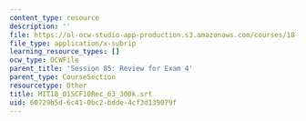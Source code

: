 ```yaml
---
content_type: resource
description: ''
file: https://ol-ocw-studio-app-production.s3.amazonaws.com/courses/18-01sc-single-variable-calculus-fall-2010/60729b5d6c410bc2bdde4cf3d139079f_MIT18_01SCF10Rec_63_300k.srt
file_type: application/x-subrip
learning_resource_types: []
ocw_type: OCWFile
parent_title: 'Session 85: Review for Exam 4'
parent_type: CourseSection
resourcetype: Other
title: MIT18_01SCF10Rec_63_300k.srt
uid: 60729b5d-6c41-0bc2-bdde-4cf3d139079f
---
```

